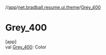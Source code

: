 //[app](../../index.md)/[net.bradball.resume.ui.theme](index.md)/[Grey_400](-grey_400.md)

# Grey_400

[app]\
val [Grey_400](-grey_400.md): Color

